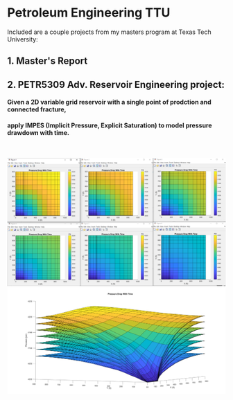 # Petroleum Engineering TTU
Included are a couple projects from my masters program at Texas Tech University:

<h2>1. Master's Report</h2>
<h2>2. PETR5309 Adv. Reservoir Engineering project:</h2>
  <h4>Given a 2D variable grid reservoir with a single point of prodction and connected fracture,</h4>
  <h4>apply IMPES (Implicit Pressure, Explicit Saturation) to model pressure drawdown with time.</h4>

  <br>

![alt text](https://github.com/kgb89/Petr_Engr/blob/master/2D_pressure_drawdown.png)
![alt text](https://github.com/kgb89/Petr_Engr/blob/master/3D_pressure_drawdown4.png)

